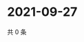 # 2021-09-27

共 0 条

<!-- BEGIN WEIBO -->
<!-- 最后更新时间 Mon Sep 27 2021 19:09:16 GMT+0800 (China Standard Time) -->

<!-- END WEIBO -->
